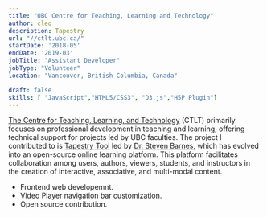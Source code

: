 ```yaml
---
title: "UBC Centre for Teaching, Learning and Technology"
author: cleo
description: Tapestry
url: "//ctlt.ubc.ca/"
startDate: '2018-05'
endDate: '2019-03'
jobTitle: "Assistant Developer"
jobType: "Volunteer"
location: "Vancouver, British Columbia, Canada"

draft: false
skills: [ "JavaScript","HTML5/CSS3", "D3.js","H5P Plugin"]
---
```

[The Centre for Teaching, Learning, and Technology](https://ctlt.ubc.ca/) (CTLT) primarily focuses on professional development in teaching and learning, offering technical support for projects led by UBC faculties. The project I contributed to is [Tapestry Tool](https://www.home.tapestry-tool.com/) led by [Dr. Steven Barnes](https://psych.ubc.ca/profile/steven-barnes/), which has evolved into an open-source online learning platform. This platform facilitates collaboration among users, authors, viewers, students, and instructors in the creation of interactive, associative, and multi-modal content.
- Frontend web developemnt.
- Video Player navigation bar customization.
- Open source contribution.